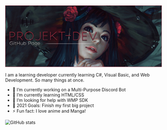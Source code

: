 ![](https://github.com/Projekt-Dev/Projekt-Dev/blob/main/Profile.png)

I am a learning developer currently learning C#, Visual Basic, and Web Development. So many things at once.

- 🔭 I’m currently working on a Multi-Purpose Discord Bot
- 🌱 I’m currently learning HTML/CSS
- 🤔 I’m looking for help with WMP SDK
- 🥅 2021 Goals: Finish my first big project
- ⚡ Fun fact: I love anime and Manga!

![GitHub stats](https://github-readme-stats.vercel.app/api?username=ProjektCode&&show_icons=true&title_color=a2293c&icon_color=a2293c&text_color=FFFFFF&bg_color=161616)  
